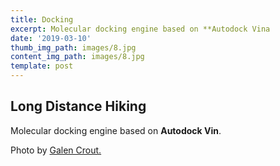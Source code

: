 ```yaml
---
title: Docking
excerpt: Molecular docking engine based on **Autodock Vina
date: '2019-03-10'
thumb_img_path: images/8.jpg
content_img_path: images/8.jpg
template: post
---
```

## Long Distance Hiking

Molecular docking engine based on **Autodock Vin**.

Photo by [Galen Crout.](https://github.com/MolSSI/MMIC_docking/blob/master/mmic_docking/data/imgs/autodock.png?raw=true)

